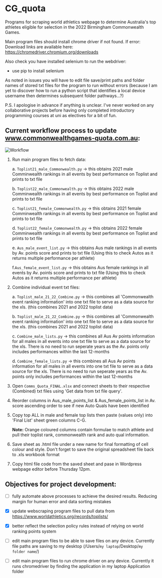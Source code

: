 # CG_quota
Programs for scraping world athletics webpage to determine Australia's top athletes eligible for selection in the 2022 Birmingham Commonwealth Games. 

Main program files should install chrome driver if not found. If error:
Download links are available here: https://chromedriver.chromium.org/downloads

Also check you have installed selenium to run the webdriver:
- use pip to install selenium 

As noted in issues you will have to edit file save/print paths and folder names of stored txt files for the program to run without errors (because I am yet to discover how to run a python script that identifies a local device username then determines subsequent folder pathways...?)

P.S. I apologise in advance if anything is unclear. I've never worked on any collaborative projects before having only completed introductory programming courses at uni as electives for a bit of fun. 

## Current workflow process to update www.commonwealthgames-quota.com.au:
  ![Workflow](https://user-images.githubusercontent.com/85177676/156756871-8fc30f0b-89cc-43e9-be9c-be1996a01f14.png)

  1. Run main program files to fetch data:
      
      a. `Toplist21_male_Commonwealth.py` -> this obtains 2021 male Comminwealth rankings in all events by best performance on Toplist and prints to txt file

      b. `Toplist22_male_Commonwealth.py` -> this obtains 2022 male Comminwealth rankings in all events by best performance on Toplist and prints to txt file

      c. `Toplist21_female_Commonwealth.py` -> this obtains 2021 female Comminwealth rankings in all events by best performance on Toplist and prints to txt file

      d. `Toplist22_female_Commonwealth.py` -> this obtains 2022 female Comminwealth rankings in all events by best performance on Toplist and prints to txt file

      e. `Aus_male_event_list.py` -> this obtains Aus male rankings in all events by Av. points score and prints to txt file (Using this to check Autos as it returns multiple performance per athlete)
      
      f.`Aus_female_event_list.py` -> this obtains Aus female rankings in all events by Av. points score and prints to txt file (Using this to check Autos as it returns multiple performance per athlete)

  2. Combine individual event txt files:
      
      a. `Toplist_male_21_22_Combine.py` -> this combines all 'Commonwealth event ranking information' into one txt file to serve as a data source for the xls. (this combines 2021 and 2022 toplist data)

      b. `Toplist_male_21_22_Combine.py` -> this combines all 'Commonwealth event ranking information' into one txt file to serve as a data source for the xls. (this combines 2021 and 2022 toplist data)
      
      c. `Combine_male_lists.py` -> this combines all Aus Av points information for all males in all events into one txt file to serve as a data source for the xls. There is no need to run seperate years as the Av. points only includes performances within the last 12-months
      
      d. `Combine_female_lists.py` -> this combines all Aus Av points information for all males in all events into one txt file to serve as a data source for the xls. There is no need to run seperate years as the Av. points only includes performances within the last 12-months

      
     
  3. Open `Comms_Quota_FINAL.xlsx` and connect sheets to their respective (Combined) txt files using 'Get data from txt file query'.
  4. Reorder columns in Aus_male_points_list & Aus_female_points_list in Av. score ascending order to see if new Auto Quals have been identified
  5. Copy top ALL in male and female top lists then paste (values only) into 'Final List' sheet green columns C-G. 
      
      **Note:** Orange coloured columns contain formulae to match athlete and pull their toplist rank, commonwealth rank and auto qual information. 
  6. Save sheet as .html file under a new name for final formatting of cell colour and style. Don't forget to save the original spreadsheet file back to .xls workbook format
  7. Copy html file code from the saved sheet and pase in Wordpress webpage editor before Thursday 12pm.  


## Objectives for project development:
  - [ ] fully automate above processes to achieve the desired results. Reducing margin for human error and data sorting mistakes
  - [X] update webscraping program files to pull data from https://www.worldathletics.org/records/toplists/ 
  - [X] better reflect the selection policy rules instead of relying on world ranking points system 
  - [ ] edit main program files to be able to save files on any device. Currently file paths are saving to my desktop (/Users/`my laptop`/Desktop/`my folder name`/)
  - [ ] edit main program files to run chrome driver on any device. Currently it runs chromedriver by finding the application in my laptop Application folder 

